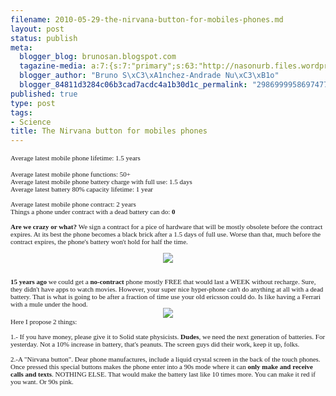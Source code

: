 ```yaml
--- 
filename: 2010-05-29-the-nirvana-button-for-mobiles-phones.md
layout: post
status: publish
meta: 
  blogger_blog: brunosan.blogspot.com
  tagazine-media: a:7:{s:7:"primary";s:63:"http://nasonurb.files.wordpress.com/2010/05/iphone-battery.jpeg";s:6:"images";a:2:{s:63:"http://nasonurb.files.wordpress.com/2010/05/iphone-battery.jpeg";a:6:{s:8:"file_url";s:63:"http://nasonurb.files.wordpress.com/2010/05/iphone-battery.jpeg";s:5:"width";s:3:"460";s:6:"height";s:3:"431";s:4:"type";s:5:"image";s:4:"area";s:6:"198260";s:9:"file_path";s:0:"";}s:64:"http://nasonurb.files.wordpress.com/2010/05/ericsson5bt105d.jpeg";a:6:{s:8:"file_url";s:64:"http://nasonurb.files.wordpress.com/2010/05/ericsson5bt105d.jpeg";s:5:"width";s:3:"256";s:6:"height";s:3:"256";s:4:"type";s:5:"image";s:4:"area";s:5:"65536";s:9:"file_path";s:0:"";}}s:6:"videos";a:0:{}s:11:"image_count";s:1:"2";s:6:"author";s:7:"4180497";s:7:"blog_id";s:7:"8438084";s:9:"mod_stamp";s:19:"2011-01-18 18:49:22";}
  blogger_author: "Bruno S\xC3\xA1nchez-Andrade Nu\xC3\xB1o"
  blogger_84811d3284c06b3cad7acdc4a1b30d1c_permalink: "2986999958697477312"
published: true
type: post
tags: 
- Science
title: The Nirvana button for mobiles phones
---
```

<span class="Apple-style-span" style="font-family:'Lucida Grande';font-size:small;"><span class="Apple-style-span" style="font-size:11px;">Average latest mobile phone lifetime: 1.5 years</span></span><br /><div><span class="Apple-style-span" style="font-family:'Lucida Grande';font-size:small;"><span class="Apple-style-span" style="font-size:11px;">Average latest mobile phone functions: 50+</span></span></div><div><span class="Apple-style-span" style="font-family:'Lucida Grande';font-size:small;"><span class="Apple-style-span" style="font-size:11px;">Average latest mobile phone battery charge with full use: 1.5 days</span></span></div><div><span class="Apple-style-span" style="font-family:'Lucida Grande';font-size:small;"><span class="Apple-style-span" style="font-size:11px;">Average latest battery 80% capacity lifetime: 1 year</span></span></div><div><span class="Apple-style-span" style="font-family:'Lucida Grande';font-size:small;"><span class="Apple-style-span" style="font-size:11px;"><br /></span></span></div><div><span class="Apple-style-span" style="font-family:'Lucida Grande';font-size:small;"><span class="Apple-style-span" style="font-size:11px;">Average latest mobile phone contract: 2 years</span></span></div><div><span class="Apple-style-span" style="font-family:'Lucida Grande';font-size:small;"><span class="Apple-style-span" style="font-size:11px;">Things a phone under contract with a dead battery can do: <b>0</b></span></span></div><div><span class="Apple-style-span" style="font-family:'Lucida Grande';font-size:small;"><span class="Apple-style-span" style="font-size:11px;"><b><br /></b></span></span></div><div><span class="Apple-style-span" style="font-family:'Lucida Grande';font-size:small;"><span class="Apple-style-span" style="font-size:11px;"><b>Are we crazy or what?</b>&nbsp;We sign a contract for a pice of hardware that will be mostly&nbsp;obsolete&nbsp;before the contract expires. At its best the phone becomes a black brick after a 1.5 days of full use. Worse than that, much before the contract expires, the phone's battery won't hold for half the time.</span></span></div><div><span class="Apple-style-span" style="font-family:'Lucida Grande';font-size:small;"><span class="Apple-style-span" style="font-size:11px;"><br /></span></span></div><div class="separator" style="clear:both;text-align:center;"><a href="http://nasonurb.files.wordpress.com/2010/05/iphone-battery.jpeg" style="margin-left:1em;margin-right:1em;"><img border="0" src="http://nasonurb.files.wordpress.com/2010/05/iphone-battery.jpeg?w=300" /></a></div><div><span class="Apple-style-span" style="font-family:'Lucida Grande';font-size:small;"><span class="Apple-style-span" style="font-size:11px;"><br /></span></span></div><div><span class="Apple-style-span" style="font-family:'Lucida Grande';font-size:small;"><span class="Apple-style-span" style="font-size:11px;"><b><br /></b></span></span></div><div><span class="Apple-style-span" style="font-family:'Lucida Grande';font-size:small;"><span class="Apple-style-span" style="font-size:11px;"><b>15 years ago</b> we could get a <b>no-contract</b> phone mostly FREE that would last a WEEK without recharge. Sure, they didn't have apps to watch movies. However, your super nice hyper-phone can't do anything at all with a dead battery. That is what is going to be after a fraction of time use your old ericsson could do. Is like having a Ferrari with a mule under the hood.</span></span></div><div class="separator" style="clear:both;text-align:center;"><a href="http://nasonurb.files.wordpress.com/2010/05/ericsson5bt105d.jpeg" style="margin-left:1em;margin-right:1em;"><img border="0" src="http://nasonurb.files.wordpress.com/2010/05/ericsson5bt105d.jpeg?w=256" /></a></div><div><span class="Apple-style-span" style="font-family:'Lucida Grande';font-size:small;"><span class="Apple-style-span" style="font-size:11px;">Here I propose 2 things:</span></span></div><div><span class="Apple-style-span" style="font-family:'Lucida Grande';font-size:small;"><span class="Apple-style-span" style="font-size:11px;"><br /></span></span></div><div><span class="Apple-style-span" style="font-family:'Lucida Grande';font-size:small;"><span class="Apple-style-span" style="font-size:11px;">1.- If you have money, please give it to Solid state physicists. <b>Dudes</b>, we need the next generation of batteries. For yesterday. Not a 10% increase in battery, that's peanuts. The screen guys did their work, keep it up, folks.</span></span></div><div><span class="Apple-style-span" style="font-family:'Lucida Grande';font-size:small;"><span class="Apple-style-span" style="font-size:11px;"><br /></span></span></div><div><span class="Apple-style-span" style="font-family:'Lucida Grande';font-size:small;"><span class="Apple-style-span" style="font-size:11px;">2.-A "Nirvana button". Dear phone manufactures, include a liquid crystal screen in the back of the touch phones. Once pressed this special buttons makes the phone enter into a 90s mode where it can <b>only make and receive calls and texts</b>. NOTHING ELSE. That would make the battery last like 10 times more. You can make it red if you want. Or 90s pink.</span></span></div><div><span class="Apple-style-span" style="font-family:'Lucida Grande';font-size:small;"><span class="Apple-style-span" style="font-size:11px;"><br /></span></span></div><div><span class="Apple-style-span" style="font-family:'Lucida Grande';font-size:small;"><span class="Apple-style-span" style="font-size:11px;"><br /></span></span></div>
